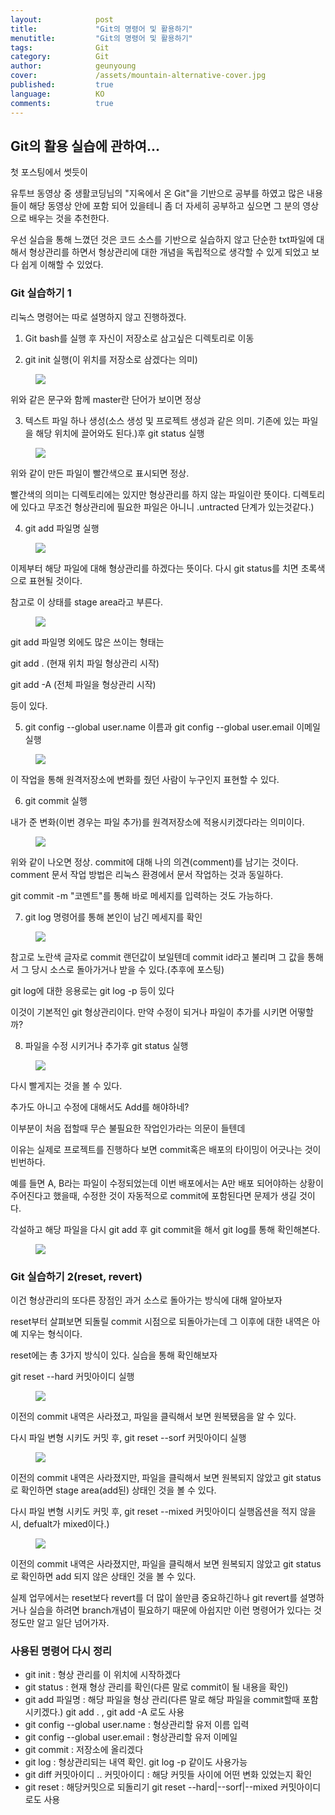 ```yaml
---
layout:            post
title:             "Git의 명령어 및 활용하기"
menutitle:         "Git의 명령어 및 활용하기"
tags:              Git
category:          Git
author:            geunyoung
cover:             /assets/mountain-alternative-cover.jpg
published:         true
language:          KO
comments:          true
---
```


## Git의 활용 실습에 관하여...

첫 포스팅에서 썻듯이 

유투브 동영상 중 생활코딩님의 "지옥에서 온 Git"을 기반으로 공부를 하였고 많은 내용들이 해당 동영상 안에 포함 되어 있을테니 좀 더 자세히 공부하고 싶으면 그 분의 영상으로 배우는 것을 추천한다.

우선 실습을 통해 느꼈던 것은 코드 소스를 기반으로 실습하지 않고 단순한 txt파일에 대해서 형상관리를  하면서 형상관리에 대한 개념을 독립적으로 생각할 수 있게 되었고 보다 쉽게 이해할 수 있었다.



### Git 실습하기 1

리눅스 명령어는 따로 설명하지 않고 진행하겠다.

1. Git bash를 실행 후 자신이 저장소로 삼고싶은 디렉토리로 이동

2. git init 실행(이 위치를 저장소로 삼겠다는 의미)

<aside>
<figure>
<img src="{{ "/media/img/Git/practice1.PNG" | absolute_url }}" />
</figure>
</aside>

위와 같은 문구와 함께 master란 단어가 보이면 정상

3. 텍스트 파일 하나 생성(소스 생성 및 프로젝트 생성과 같은 의미. 기존에 있는 파일을 해당 위치에 끌어와도 된다.)후 git status 실행

<aside>
<figure>
<img src="{{ "/media/img/Git/practice2.PNG" | absolute_url }}" />
</figure>
</aside>

위와 같이 만든 파일이 빨간색으로 표시되면 정상.

빨간색의 의미는 디렉토리에는 있지만 형상관리를 하지 않는 파일이란 뜻이다. 디렉토리에 있다고 무조건 형상관리에 필요한 파일은 아니니 .untracted 단계가 있는것같다.)

4. git add 파일명 실행

<aside>
<figure>
<img src="{{ "/media/img/Git/practice3.PNG" | absolute_url }}" />
</figure>
</aside>

이제부터 해당 파일에 대해 형상관리를 하겠다는 뜻이다. 다시 git status를 치면 초록색으로 표현될 것이다.

참고로 이 상태를 stage area라고 부른다.

<aside>
<figure>
<img src="{{ "/media/img/Git/practice4.PNG" | absolute_url }}" />
</figure>
</aside>

git add 파일명 외에도 많은 쓰이는 형태는 

git add . (현재 위치 파일 형상관리 시작)

git add -A (전체 파일을 형상관리 시작)

등이 있다.

5. git config --global user.name 이름과 git config --global user.email 이메일 실행

<aside>
<figure>
<img src="{{ "/media/img/Git/practice8.PNG" | absolute_url }}" />
</figure>
</aside>

이 작업을 통해 원격저장소에 변화를 줬던 사람이 누구인지 표현할 수 있다.


6. git commit 실행

내가 준 변화(이번 경우는 파일 추가)를 원격저장소에 적용시키겠다라는 의미이다.

<aside>
<figure>
<img src="{{ "/media/img/Git/practice5.PNG" | absolute_url }}" />
</figure>
</aside>

위와 같이 나오면 정상. commit에 대해 나의 의견(comment)를 남기는 것이다.
comment 문서 작업 방법은 리눅스 환경에서 문서 작업하는 것과 동일하다.

git commit -m "코멘트"를 통해 바로 메세지를 입력하는 것도 가능하다.


7. git log 명령어를 통해 본인이 남긴 메세지를 확인

<aside>
<figure>
<img src="{{ "/media/img/Git/practice6.PNG" | absolute_url }}" />
</figure>
</aside>

참고로 노란색 글자로 commit 랜던값이 보일텐데 commit id라고 불리며 그 값을 통해서 그 당시 소스로 돌아가거나 받을 수 있다.(추후에 포스팅)

git log에 대한 응용로는
git log -p
등이 있다



이것이 기본적인 git 형상관리이다.
만약 수정이 되거나 파일이 추가를 시키면 어떻할까?

8. 파일을 수정 시키거나 추가후 git status 실행

<aside>
<figure>
<img src="{{ "/media/img/Git/practice7.PNG" | absolute_url }}" />
</figure>
</aside>

다시 빨게지는 것을 볼 수 있다.

추가도 아니고 수정에 대해서도 Add를 해야하네?

이부분이 처음 접할때 무슨 불필요한 작업인가라는 의문이 들텐데

이유는 실제로 프로젝트를 진행하다 보면 commit혹은 배포의 타이밍이 어긋나는 것이 빈번하다.

예를 들면 A, B라는 파일이 수정되었는데 이번 배포에서는 A만 배포 되어야하는 상황이 주어진다고 했을때, 수정한 것이 자동적으로 commit에 포함된다면 문제가 생길 것이다.



각설하고 해당 파일을 다시 git add 후 git commit을 해서 git log를 통해 확인해본다.

<aside>
<figure>
<img src="{{ "/media/img/Git/practice9.PNG" | absolute_url }}" />
</figure>
</aside>


### Git 실습하기 2(reset, revert)

이건 형상관리의 또다른 장점인 과거 소스로 돌아가는 방식에 대해 알아보자

reset부터 살펴보면 
되돌릴 commit 시점으로 되돌아가는데 그 이후에 대한 내역은 아예 지우는 형식이다.

reset에는 총 3가지 방식이 있다.
실습을 통해 확인해보자

git reset --hard 커밋아이디 실행

<aside>
<figure>
<img src="{{ "/media/img/Git/practice11.PNG" | absolute_url }}" />
</figure>
</aside>

이전의 commit 내역은 사라졌고, 파일을 클릭해서 보면 원복됐음을 알 수 있다.

다시 파일 변형 시키도 커밋 후, git reset --sorf 커밋아이디 실행

<aside>
<figure>
<img src="{{ "/media/img/Git/practice12.PNG" | absolute_url }}" />
</figure>
</aside>

이전의 commit 내역은 사라졌지만, 파일을 클릭해서 보면 원복되지 않았고 git status로 확인하면 stage area(add된) 상태인 것을 볼 수 있다.

다시 파일 변형 시키도 커밋 후, git reset --mixed 커밋아이디 실행옵션을 적지 않을 시, defualt가 mixed이다.)

<aside>
<figure>
<img src="{{ "/media/img/Git/practice10.PNG" | absolute_url }}" />
</figure>
</aside>

이전의 commit 내역은 사라졌지만, 파일을 클릭해서 보면 원복되지 않았고 git status로 확인하면 add 되지 않은 상태인 것을 볼 수 있다.

실제 업무에서는 reset보다 revert를 더 많이 쓸만큼 중요하긴하나 git revert를 설명하거나 실습을 하려면 branch개념이 필요하기 때문에 아쉽지만 이런 명령어가 있다는 것 정도만 알고 일단 넘어가자.


### 사용된 명령어 다시 정리

 - git init : 형상 관리를 이 위치에 시작하겠다
 - git status : 현재 형상 관리를 확인(다른 말로 commit이 될 내용을 확인)
 - git add 파일명 : 해당 파일을 형상 관리(다른 말로 해당 파일을 commit할때 포함시키겠다.) git add . , git add -A 로도 사용
 - git config --global user.name : 형상관리할 유저 이름 입력
 - git config --global user.email : 형상관리할 유저 이메일 
 - git commit : 저장소에 올리겠다
 - git log : 형상관리되는 내역 확인. git log -p 같이도 사용가능
 - git diff 커밋아이디 .. 커밋아이디 : 해당 커밋들 사이에 어떤 변화 있었는지 확인
 - git reset : 해당커밋으로 되돌리기 git reset --hard|--sorf|--mixed 커밋아이디 로도 사용

